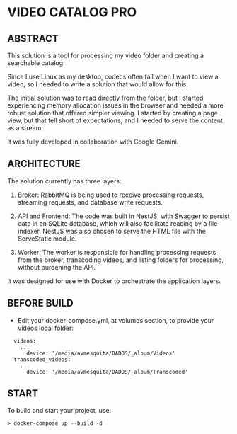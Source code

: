 # VIDEO CATALOG PRO

## ABSTRACT

This solution is a tool for processing my video folder and creating a searchable catalog.

Since I use Linux as my desktop, codecs often fail when I want to view a video, so I needed to write a solution that would allow for this.

The initial solution was to read directly from the folder, but I started experiencing memory allocation issues in the browser and needed a more robust solution that offered simpler viewing. I started by creating a page view, but that fell short of expectations, and I needed to serve the content as a stream.

It was fully developed in collaboration with Google Gemini.

## ARCHITECTURE

The solution currently has three layers:

1. Broker: RabbitMQ is being used to receive processing requests, streaming requests, and database write requests.

2. API and Frontend: The code was built in NestJS, with Swagger to persist data in an SQLite database, which will also facilitate reading by a file indexer. NestJS was also chosen to serve the HTML file with the ServeStatic module.

3. Worker: The worker is responsible for handling processing requests from the broker, transcoding videos, and listing folders for processing, without burdening the API.

It was designed for use with Docker to orchestrate the application layers.

## BEFORE BUILD

- Edit your docker-compose.yml, at volumes section, to provide your videos local folder:

```
  videos:
    ...
      device: '/media/avmesquita/DADOS/_album/Videos'
  transcoded_videos:
    ...
      device: '/media/avmesquita/DADOS/_album/Transcoded'
```

## START

To build and start your project, use:

```
> docker-compose up --build -d
```
